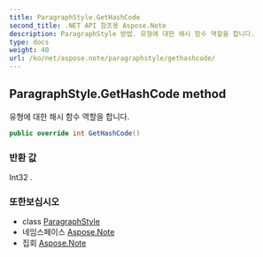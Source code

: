 ```yaml
---
title: ParagraphStyle.GetHashCode
second_title: .NET API 참조용 Aspose.Note
description: ParagraphStyle 방법. 유형에 대한 해시 함수 역할을 합니다.
type: docs
weight: 40
url: /ko/net/aspose.note/paragraphstyle/gethashcode/
---
```

## ParagraphStyle.GetHashCode method

유형에 대한 해시 함수 역할을 합니다.

```csharp
public override int GetHashCode()
```

### 반환 값

Int32 .

### 또한보십시오

* class [ParagraphStyle](../)
* 네임스페이스 [Aspose.Note](../../paragraphstyle/)
* 집회 [Aspose.Note](../../../)


